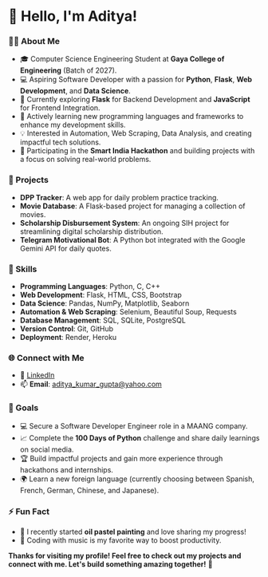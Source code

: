 # 👋 Hello, I'm Aditya! 

### 👨‍💻 About Me
- 🎓 Computer Science Engineering Student at **Gaya College of Engineering** (Batch of 2027).
- 💻 Aspiring Software Developer with a passion for **Python**, **Flask**, **Web Development**, and **Data Science**.
- 🔭 Currently exploring **Flask** for Backend Development and **JavaScript** for Frontend Integration.
- 🌱 Actively learning new programming languages and frameworks to enhance my development skills.
- 💡 Interested in Automation, Web Scraping, Data Analysis, and creating impactful tech solutions.
- 💼 Participating in the **Smart India Hackathon** and building projects with a focus on solving real-world problems.

### 💼 Projects
- **DPP Tracker**: A web app for daily problem practice tracking.
- **Movie Database**: A Flask-based project for managing a collection of movies.
- **Scholarship Disbursement System**: An ongoing SIH project for streamlining digital scholarship distribution.
- **Telegram Motivational Bot**: A Python bot integrated with the Google Gemini API for daily quotes.

### 🚀 Skills
- **Programming Languages**: Python, C, C++
- **Web Development**: Flask, HTML, CSS, Bootstrap
- **Data Science**: Pandas, NumPy, Matplotlib, Seaborn
- **Automation & Web Scraping**: Selenium, Beautiful Soup, Requests
- **Database Management**: SQL, SQLite, PostgreSQL
- **Version Control**: Git, GitHub
- **Deployment**: Render, Heroku

### 🌐 Connect with Me
<!--- 
🌎 [Portfolio Website](https://alphabytebridgers.com)
--->
- 💬 [LinkedIn](https://www.linkedin.com/in/aditya-kr86)
- 📫 **Email**: aditya_kumar_gupta@yahoo.com

### 🎯 Goals
- 💻 Secure a Software Developer Engineer role in a MAANG company.
- 📈 Complete the **100 Days of Python** challenge and share daily learnings on social media.
- 🏆 Build impactful projects and gain more experience through hackathons and internships.
- 🌍 Learn a new foreign language (currently choosing between Spanish, French, German, Chinese, and Japanese).

### ⚡ Fun Fact
- 🎨 I recently started **oil pastel painting** and love sharing my progress!
- 🎵 Coding with music is my favorite way to boost productivity.

**Thanks for visiting my profile! Feel free to check out my projects and connect with me. Let's build something amazing together!** 🚀


<!---
aditya-kr86/aditya-kr86 is a ✨ special ✨ repository because its `README.md` (this file) appears on your GitHub profile.
You can click the Preview link to take a look at your changes.
--->

